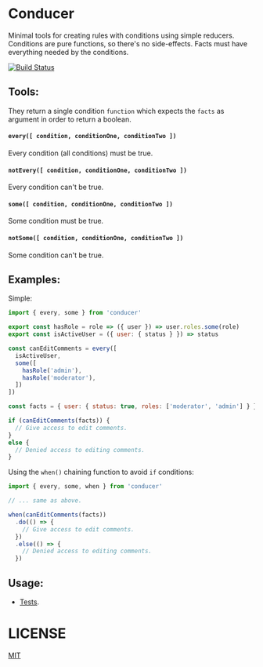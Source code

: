 # Conducer
Minimal tools for creating rules with conditions using simple reducers.
Conditions are pure functions, so there's no side-effects.
Facts must have everything needed by the conditions.

[![Build Status](https://travis-ci.org/choko-org/conducer.svg?branch=master)](https://travis-ci.org/choko-org/conducer)

## Tools:
They return a single condition `function` which expects the `facts` as argument in order to return a boolean.

#### `every([ condition, conditionOne, conditionTwo ])`
Every condition (all conditions) must be true.

#### `notEvery([ condition, conditionOne, conditionTwo ])`
Every condition can't be true.

#### `some([ condition, conditionOne, conditionTwo ])`
Some condition must be true.

#### `notSome([ condition, conditionOne, conditionTwo ])`
Some condition can't be true.

## Examples:

Simple:
```js
import { every, some } from 'conducer'

export const hasRole = role => ({ user }) => user.roles.some(role)
export const isActiveUser = ({ user: { status } }) => status

const canEditComments = every([
  isActiveUser,
  some([
    hasRole('admin'),
    hasRole('moderator'),
  ])
])

const facts = { user: { status: true, roles: ['moderator', 'admin'] } }

if (canEditComments(facts)) {
  // Give access to edit comments.
}
else {
  // Denied access to editing comments.
}
```

Using the `when()` chaining function to avoid `if` conditions:

```js
import { every, some, when } from 'conducer'

// ... same as above.

when(canEditComments(facts))
  .do(() => {
    // Give access to edit comments.
  })
  .else(() => {
    // Denied access to editing comments.
  })
```

## Usage:
- [Tests](https://github.com/choko-org/conducer/tree/master/src/__tests__/index.js).

# LICENSE
[MIT](LICENSE.md)
